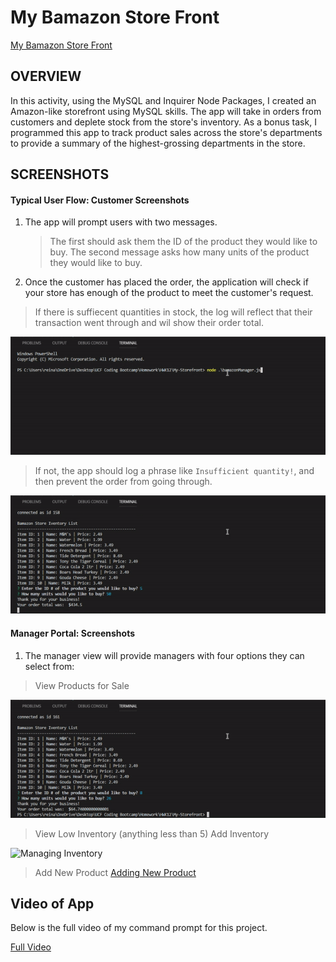 # My Bamazon Store Front

[My Bamazon Store Front](https://llanoreinaldo.github.io/My-Storefront/)


## OVERVIEW

In this activity, using the MySQL and Inquirer Node Packages, I created an Amazon-like storefront using MySQL skills. The app will take in orders from customers and deplete stock from the store's inventory. As a bonus task, I programmed this app to track product sales across the store's departments to provide a summary of the highest-grossing departments in the store.


## SCREENSHOTS


#### Typical User Flow: Customer Screenshots

1.  The app will prompt users with two messages.

    >The first should ask them the ID of the product they would like to buy.
    >The second message asks how many units of the product they would like to buy.

2.  Once the customer has placed the order, the application will check if your store has enough of the product to meet the customer's request. 

>If there is suffiecent quantities in stock, the log will reflect that their transaction went through and wil show their order total.

![Ordering Product Successfully](order-product.gif)


>If not, the app should log a phrase like `Insufficient quantity!`, and then prevent the order from going through.

![Insufficent Inventory](insufficient.gif)


#### Manager Portal: Screenshots

1.  The manager view will provide managers with four options they can select from: 

>View Products for Sale

![View Products for Sale](view-inventory.gif)

> View Low Inventory (anything less than 5)
> Add Inventory

![Managing Inventory](add-inventory.gif)

> Add New Product
[Adding New Product](add-new-product.gif)


## Video of App

Below is the full video of my command prompt for this project.

[Full Video](finalvideo.mp4)